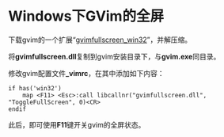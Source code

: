 # Windows下GVim的全屏

下载gvim的一个扩展“<a href="https://github.com/derek/gvimfullscreen_win32">gvimfullscreen_win32</a>”，并解压缩。

将<strong>gvimfullscreen.dll</strong>复制到gvim安装目录下，与<strong>gvim.exe</strong>同目录。

修改gvim配置文件<strong>_vimrc</strong>，在其中添加如下内容：

```vim
if has('win32')
    map <F11> <Esc>:call libcallnr("gvimfullscreen.dll", "ToggleFullScreen", 0)<CR>
endif
```

此后，即可使用<strong>F11</strong>键开关gvim的全屏状态。

